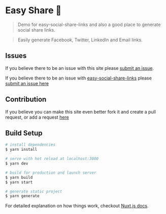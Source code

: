 # Easy Share 🚀

> Demo for easy-social-share-links and also a good place to generate social share links.

> Easily generate Facebook, Twitter, LinkedIn and Email links.

## Issues

If you believe there to be an issue with this site please [submit an issue](https://github.com/Alex61NN5/easy-share/issues).

If you believe there to be an issue with [easy-social-share-links](https://github.com/Alex61NN5/easy-social-share-links) please [submit an issue here](https://github.com/Alex61NN5/easy-social-share-links/issues)

## Contribution

If you believe you can make this site even better fork it and create a pull request, or add a request [here](https://github.com/Alex61NN5/easy-share/issues)

## Build Setup

``` bash
# install dependencies
$ yarn install

# serve with hot reload at localhost:3000
$ yarn dev

# build for production and launch server
$ yarn build
$ yarn start

# generate static project
$ yarn generate
```

For detailed explanation on how things work, checkout [Nuxt.js docs](https://nuxtjs.org).
